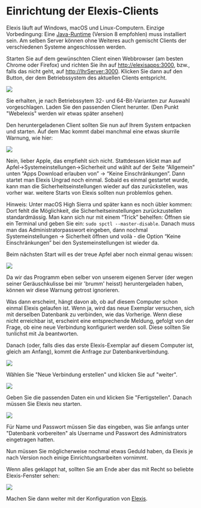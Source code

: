 # Einrichtung der Elexis-Clients

Elexis läuft auf Windows, macOS und Linux-Computern. Einzige Vorbedingung: Eine [Java-Runtime](https://www.oracle.com/technetwork/java/javase/downloads/jre8-downloads-2133155.html) (Version 8 empfohlen) muss installiert sein. Am selben Server können ohne Weiteres auch gemischt Clients der verschiedenen Systeme angeschlossen werden.

Starten Sie auf dem gewünschten Client einen Webbrowser (am besten Chrome oder Firefox) und richten Sie ihn auf <http://elexisapps:3000>, bzw., falls das nicht geht, auf <http://IhrServer:3000>. Klicken Sie dann auf den Button, der dem Betriebssystem des aktuellen Clients entspricht.

![](/images/oob_einstieg.png)

Sie erhalten, je nach Betriebssytem 32- und 64-Bit-Varianten zur Auswahl vorgeschlagen. Laden Sie den passenden Client herunter. (Den Punkt "Webelexis" werden wir etwas später ansehen)

Den heruntergeladenen Client sollten Sie nun auf Ihrem System entpacken und starten. Auf dem Mac kommt dabei manchmal eine etwas skurrile Warnung, wie hier:

![](/images/oobdoc_08.png)

Nein, lieber Apple, das empfiehlt sich nicht. Stattdessen klickt man auf Apfel-&gt;Systemeinstellungen-&gt;Sicherheit und wählt auf der Seite “Allgemein” unten “Apps Download erlauben von” -&gt; “Keine Einschränkungen”. Dann startet man Elexis Ungrad noch einmal. Sobald es einmal gestartet wurde, kann man die Sicherheitseinstellungen wieder auf das zurückstellen, was vorher war. weitere Starts von Elexis sollten nun problemlos gehen.

Hinweis: Unter macOS High Sierra und später kann es noch übler kommen: Dort fehlt die Möglichkeit, die Sicherheitseinstellungen zurückzustellen standardmässig. Man kann sich nur mit einem “Trick” behelfen: Öffnen sie ein Terminal und geben Sie ein: `sudo spctl --master-disable`. Danach muss man das Administratorpasswort eingeben, dann nochmal Systemeinstellungen -> Sicherheit öffnen und voilà - die Option “Keine Einschränkungen” bei den Systemeinstellungen ist wieder da.

Beim nächsten Start will es der treue Apfel aber noch einmal genau wissen:

![](/images/oobdoc_09.png)

Da wir das Programm eben selber von unserem eigenen Server (der wegen seiner Geräuschkulisse bei mir 'brumm' heisst) heruntergeladen haben, können wir diese Warnung getrost ignorieren.

Was dann erscheint, hängt davon ab, ob auf diesem Computer schon einmal Elexis gelaufen ist. Wenn ja, wird das neue Exemplar versuchen, sich mit derselben Datenbank zu verbinden, wie das Vorherige. Wenn diese nicht erreichbar ist, erscheint eine entsprechende Meldung, gefolgt von der Frage, ob eine neue Verbindung konfiguriert werden soll. Diese sollten Sie tunlichst mit Ja beantworten.

Danach (oder, falls dies das erste Elexis-Exemplar auf diesem Computer ist, gleich am Anfang), kommt die Anfrage zur Datenbankverbindung.

![](/images/oob_connect_01.png)

Wählen Sie "Neue Verbindung erstellen" und klicken Sie auf "weiter".

![](/images/oob_connect_02.png)

Geben Sie die passenden Daten ein und klicken Sie "Fertigstellen". Danach müssen Sie Elexis neu starten.

![](/images/oob_connect_03.png)

Für Name und Passwort müssen Sie das eingeben, was Sie anfangs unter "Datenbank vorbereiten" als Username und Passwort des Administrators eingetragen hatten.

Nun müssen Sie möglicherweise nochmal etwas Geduld haben, da Elexis je nach Version noch einige Einrichtungsarbeiten vornimmt. 

Wenn alles geklappt hat, sollten Sie am Ende aber das mit Recht so beliebte Elexis-Fenster sehen: 

![](/images/oob_connect_04.png)

Machen Sie dann weiter mit der Konfiguration von [Elexis](elexis.md).
